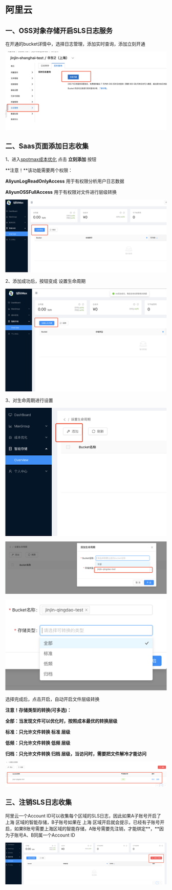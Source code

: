 # 阿里云

## 一、OSS对象存储开启SLS日志服务

在开通的bucket详情中，选择日志管理，添加实时查询，添加立刻开通

![](../../.gitbook/assets/image%20%28188%29.png)

## 二、Saas页面添加日志收集

1、进入[spotmax成本优化](https://manage.spotmaxtech.com/) 点击 **立刻添加** 按钮

**注意！**该功能需要两个权限：

**AliyunLogReadOnlyAccess** 用于有权限分析用户日志数据

**AliyunOSSFullAccess** 用于有权限对文件进行层级转换

![](../../.gitbook/assets/image%20%28190%29.png)

2、添加成功后，按钮变成 设置生命周期

![](../../.gitbook/assets/image%20%28192%29.png)

3、对生命周期进行设置

![](../../.gitbook/assets/image%20%28193%29.png)

![](../../.gitbook/assets/image%20%28195%29.png)

![](../../.gitbook/assets/image%20%28194%29.png)

选择完成后，点击开启，自动开启文件层级转换

**注意！存储类型的转换\(可多选\)：**

**全部：当发现文件可以优化时，按照成本最优的转换层级**

**标准：只允许文件转换 标准 层级**

**低频：只允许文件转换 低频 层级**

**归档：只允许文件转换 归档 层级，当访问时，需要把文件解冷才能访问**

![](../../.gitbook/assets/image%20%28191%29.png)

## 三、注销SLS日志收集

阿里云一个Account ID可以收集每个区域的SLS日志，因此如果A子账号开启了 上海 区域的智能存储，B子账号如果在 上海 区域开启就会提示，已经有子账号开启，如果B账号需要上海区域的智能存储，A账号需要先注销，才能绑定**，**因为子账号A、B同属一个Account ID

![](../../.gitbook/assets/image%20%28196%29.png)

